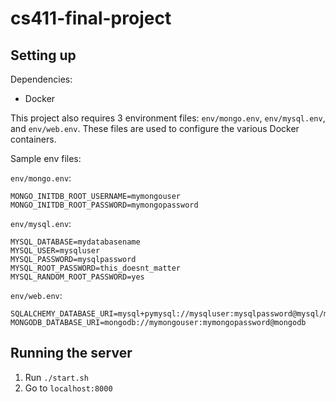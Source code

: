 # cs411-final-project

## Setting up

Dependencies:
* Docker

This project also requires 3 environment files: `env/mongo.env`, `env/mysql.env`, and `env/web.env`. These files are used to configure the various Docker containers.

Sample env files:

`env/mongo.env`:
```
MONGO_INITDB_ROOT_USERNAME=mymongouser
MONGO_INITDB_ROOT_PASSWORD=mymongopassword
```

`env/mysql.env`:
```
MYSQL_DATABASE=mydatabasename
MYSQL_USER=mysqluser
MYSQL_PASSWORD=mysqlpassword
MYSQL_ROOT_PASSWORD=this_doesnt_matter
MYSQL_RANDOM_ROOT_PASSWORD=yes
```

`env/web.env`:
```
SQLALCHEMY_DATABASE_URI=mysql+pymysql://mysqluser:mysqlpassword@mysql/mydatabasename
MONGODB_DATABASE_URI=mongodb://mymongouser:mymongopassword@mongodb
```

## Running the server

1) Run `./start.sh`
2) Go to `localhost:8000`
